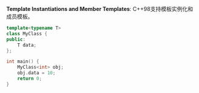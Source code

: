 **Template Instantiations and Member Templates**: C++98支持模板实例化和成员模板。

```cpp
template<typename T>
class MyClass {
public:
    T data;
};

int main() {
    MyClass<int> obj;
    obj.data = 10;
    return 0;
}
```
